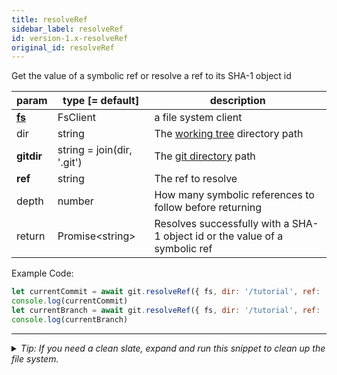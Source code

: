 ```yaml
---
title: resolveRef
sidebar_label: resolveRef
id: version-1.x-resolveRef
original_id: resolveRef
---
```


Get the value of a symbolic ref or resolve a ref to its SHA-1 object id

| param          | type [= default]           | description                                                                 |
| -------------- | -------------------------- | --------------------------------------------------------------------------- |
| [**fs**](./fs) | FsClient                   | a file system client                                                        |
| dir            | string                     | The [working tree](dir-vs-gitdir.md) directory path                         |
| **gitdir**     | string = join(dir, '.git') | The [git directory](dir-vs-gitdir.md) path                                  |
| **ref**        | string                     | The ref to resolve                                                          |
| depth          | number                     | How many symbolic references to follow before returning                     |
| return         | Promise\<string\>          | Resolves successfully with a SHA-1 object id or the value of a symbolic ref |

Example Code:

```js live
let currentCommit = await git.resolveRef({ fs, dir: '/tutorial', ref: 'HEAD' })
console.log(currentCommit)
let currentBranch = await git.resolveRef({ fs, dir: '/tutorial', ref: 'HEAD', depth: 2 })
console.log(currentBranch)
```


---

<details>
<summary><i>Tip: If you need a clean slate, expand and run this snippet to clean up the file system.</i></summary>

```js live
window.fs = new LightningFS('fs', { wipe: true })
window.pfs = window.fs.promises
console.log('done')
```
</details>

<script>
(function rewriteEditLink() {
  const el = document.querySelector('a.edit-page-link.button');
  if (el) {
    el.href = 'https://github.com/isomorphic-git/isomorphic-git/edit/master/src/api/resolveRef.js';
  }
})();
</script>